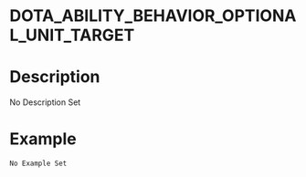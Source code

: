 # DOTA_ABILITY_BEHAVIOR_OPTIONAL_UNIT_TARGET
# Description
No Description Set
# Example
```No Example Set```